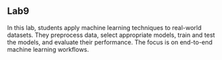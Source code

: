 <h2>Lab9</h2>
In this lab, students apply machine learning techniques to real-world datasets. They preprocess data, select appropriate models, train and test the models, and evaluate their performance. The focus is on end-to-end machine learning workflows.
